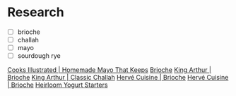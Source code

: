 # Research

- [ ] brioche
- [ ] challah
- [ ] mayo
- [ ] sourdough rye

[Cooks Illustrated | Homemade Mayo That Keeps](https://www.cooksillustrated.com/articles/2106-homemade-mayo-that-keeps)
[Brioche](https://www.recipetineats.com/brioche/)
[King Arthur | Brioche](https://www.kingarthurbaking.com/recipes/brioche-recipe)
[King Arthur | Classic Challah](https://www.kingarthurbaking.com/recipes/classic-challah-recipe)
[Hervé Cuisine | Brioche](https://www.youtube.com/watch?v=GICQ8YWbmss)
[Hervé Cuisine | Brioche](https://www.hervecuisine.com/recette/recette-de-la-brioche-moelleuse-et-filante/#)
[Heirloom Yogurt Starters](https://shop.culturesforhealth.com/products/heirloom-yogurt-starters)
